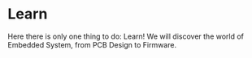# Learn
Here there is only one thing to do: Learn!
We will discover the world of Embedded System, from PCB Design to Firmware.
